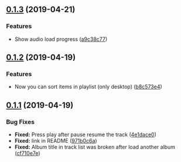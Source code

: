 <a name="0.1.3"></a>
## [0.1.3](https://github.com/za-ek/zusic/tree/0.1.3) (2019-04-21)
### Features

* Show audio load progress ([a9c38c77](https://github.com/za-ek/zusic/commit/a9c38c77))

<a name="0.1.2"></a>
## [0.1.2](https://github.com/za-ek/zusic/tree/0.1.2) (2019-04-19)
### Features

* Now you can sort items in playlist (only desktop) ([b8c573e4](https://github.com/za-ek/zusic/commit/b8c573e4))

<a name="0.1.1"></a>
## [0.1.1](https://github.com/za-ek/zusic/tree/0.1.1) (2019-04-19)
### Bug Fixes

* **Fixed:** Press play after pause resume the track ([4e1dace0](https://github.com/za-ek/zusic/commit/4e1dace0))
* **Fixed:** link in README ([971b0c6a](https://github.com/za-ek/zusic/commit/971b0c6a))
* **Fixed:** Album title in track list was broken after load another album ([cf710e7e](https://github.com/za-ek/zusic/commit/cf710e7e))